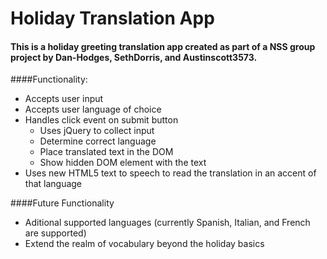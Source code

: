 # Holiday Translation App
#### This is a holiday greeting translation app created as part of a NSS group project by Dan-Hodges, SethDorris, and Austinscott3573.
####Functionality:
* Accepts user input
* Accepts user language of choice
* Handles click event on submit button
  * Uses jQuery to collect input 
  * Determine correct language 
  * Place translated text in the DOM
  * Show hidden DOM element with the text
* Uses new HTML5 text to speech to read the translation in an accent of that language
  
####Future Functionality
* Aditional supported languages (currently Spanish, Italian, and French are supported)
* Extend the realm of vocabulary beyond the holiday basics

